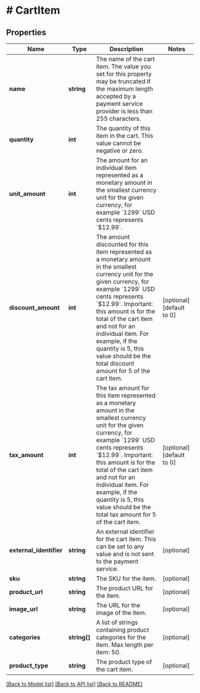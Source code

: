 # # CartItem

## Properties

Name | Type | Description | Notes
------------ | ------------- | ------------- | -------------
**name** | **string** | The name of the cart item. The value you set for this property may be truncated if the maximum length accepted by a payment service provider is less than 255 characters. |
**quantity** | **int** | The quantity of this item in the cart. This value cannot be negative or zero. |
**unit_amount** | **int** | The amount for an individual item represented as a monetary amount in the smallest currency unit for the given currency, for example &#x60;1299&#x60; USD cents represents &#x60;$12.99&#x60;. |
**discount_amount** | **int** | The amount discounted for this item represented as a monetary amount in the smallest currency unit for the given currency, for example &#x60;1299&#x60; USD cents represents &#x60;$12.99&#x60;.  Important: this amount is for the total of the cart item and not for an individual item. For example, if the quantity is 5, this value should be the total discount amount for 5 of the cart item. | [optional] [default to 0]
**tax_amount** | **int** | The tax amount for this item represented as a monetary amount in the smallest currency unit for the given currency, for example &#x60;1299&#x60; USD cents represents &#x60;$12.99&#x60;.  Important: this amount is for the total of the cart item and not for an individual item. For example, if the quantity is 5, this value should be the total tax amount for 5 of the cart item. | [optional] [default to 0]
**external_identifier** | **string** | An external identifier for the cart item. This can be set to any value and is not sent to the payment service. | [optional]
**sku** | **string** | The SKU for the item. | [optional]
**product_url** | **string** | The product URL for the item. | [optional]
**image_url** | **string** | The URL for the image of the item. | [optional]
**categories** | **string[]** | A list of strings containing product categories for the item. Max length per item: 50. | [optional]
**product_type** | **string** | The product type of the cart item. | [optional]

[[Back to Model list]](../../README.md#models) [[Back to API list]](../../README.md#endpoints) [[Back to README]](../../README.md)
